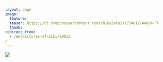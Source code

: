 ```yaml
---
layout: page
image:
  feature:
  teaser: https://dl.dropboxusercontent.com/sh/ea1wtnz7z734o12/AADd4-TM4GQSQ0Lw-95GgdPaa/mikin-kuvat/2/20130524_162639-245px%20%282%29.jpg
  thumb:
redirect_from:
  - /en/pictures-of-miki/00013/
---
```


[![](https://dl.dropboxusercontent.com/sh/ea1wtnz7z734o12/AADgY1uF4ZQ7lzxiFo-KRaZsa/mikin-kuvat/2/20130524_162639-800px.jpg)](https://dl.dropboxusercontent.com/sh/ea1wtnz7z734o12/AABqwff35hq5AIsMLoAK266za/mikin-kuvat/2/20130524_162639.jpg)
